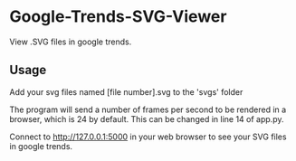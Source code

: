 # Google-Trends-SVG-Viewer
View .SVG files in google trends.

## Usage
Add your svg files named [file number].svg to the 'svgs' folder

The program will send a number of frames per second to be rendered in a browser, which is 24 by default. This can be changed in line 14 of app.py. 

Connect to http://127.0.0.1:5000 in your web browser to see your SVG files in google trends.
